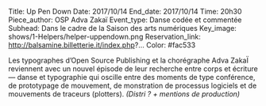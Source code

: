 Title: Up Pen Down
Date: 2017/10/14
End_date: 2017/10/14
Time: 20h30
Piece_author: OSP
              Adva Zakaï
Event_type: Danse codée et commentée
Subhead: Dans le cadre de la Saison des arts numériques
Key_image: shows/1-Helpers/helper-uppendown.png
Reservation_link: http://balsamine.billetterie.it/index.php?...
Color: #fac533

Les typographes d’Open Source Publishing et la chorégraphe Adva ZakaÏ reviennent avec un nouvel épisode de leur recherche entre corps et écriture — danse et typographie qui oscille entre des
moments de type conférence, de prototypage de mouvement, de monstration de processus logiciels et de mouvements de traceurs (plotters).
*(Distri ? + mentions de production)*
